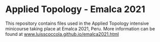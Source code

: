 # Applied Topology - Emalca 2021
This repository contains files used in the Applied Topology intensive minicourse taking place at Emalca 2021, Peru.
More information can be found at www.luisscoccola.github.io/emalca2021.html
